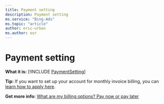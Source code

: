 ```yaml
---
title: Payment setting
description: Payment setting
ms.service: "Bing-Ads"
ms.topic: "article"
author: eric-urban
ms.author: eur
---
```


# Payment setting

**What it is:**  [!INCLUDE [PaymentSetting](../includes/PaymentSetting.md)]

**Tip:**  If you want to set up your account for monthly invoice billing, you can [learn how to apply here](../hlp_BA_PROC_MonthlyInvoiceApply.md).

**Get more info:**   [What are my billing options? Pay now or pay later](../hlp_BA_CONC_HowBillingWorks.md)


